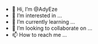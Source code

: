 - 👋 Hi, I’m @AdyEze
- 👀 I’m interested in ...
- 🌱 I’m currently learning ...
- 💞️ I’m looking to collaborate on ...
- 📫 How to reach me ...

<!---
AdyEze/AdyEze is a ✨ special ✨ repository because its `README.md` (this file) appears on your GitHub profile.
You can click the Preview link to take a look at your changes.
--->
